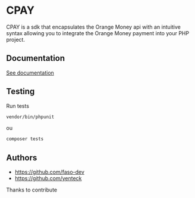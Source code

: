 # CPAY 

CPAY is a sdk that encapsulates the Orange Money api with an intuitive syntax allowing you to integrate the Orange Money payment into your PHP project.

## Documentation

[See documentation](docs/index.md)

## Testing

Run tests

```bash
vendor/bin/phpunit
```

ou

```bash
composer tests
```


## Authors

- https://github.com/faso-dev 
- https://github.com/yenteck 

Thanks to contribute
